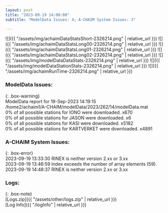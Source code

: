 ```yaml
---
layout: post
title: "2023-09-19 14:00:00"
subtitle: "ModelData Issues: 4; A-CHAIM System Issues: 3"

---
```


![]({{ "/assets/img/achaimDataStatsShort-2326214.png" | relative_url }})
![]({{ "/assets/img/achaimDataStatsLong00-2326214.png" | relative_url }})
![]({{ "/assets/img/achaimDataStatsLong01-2326214.png" | relative_url }})
![]({{ "/assets/img/achaimDataStatsLong02-2326214.png" | relative_url }})
![]({{ "/assets/img/modelDataDataStats-2326214.png" | relative_url }})
![]({{ "/assets/img/modelDataStationStats-2326214.png" | relative_url }})
![]({{ "/assets/img/achaimRunTime-2326214.png" | relative_url }})


### ModelData Issues:  
  
{: .box-warning}  
 ModelData report for 19-Sep-2023 14:19:15   
 /home2/achaim1/A-CHAIM/modelData/2023/262/14/modelData.mat   
 0% of all possible stations for IONO were downloaded. x670   
 0% of all possible stations for JASON were downloaded. x6   
 0% of all possible stations for KASI were downloaded. x5182   
 0% of all possible stations for KARTVERKET were downloaded. x4891   
  
### A-CHAIM System Issues:  
  
{: .box-error}  
2023-09-19 13:33:30 RINEX is neither version 2.xx or 3.xx  
2023-09-19 13:46:59 Index exceeds the number of array elements (59).  
2023-09-19 14:48:37 RINEX is neither version 2.xx or 3.xx  

### Logs:  
  
{: .box-note}  
[Logs.zip]({{ "/assets/other/logs.zip" | relative_url }})  
[Log Info]({{ "/logInfo" | relative_url }})  
